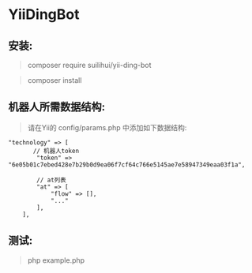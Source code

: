 # YiiDingBot

## 安装:

>  composer require suilihui/yii-ding-bot

>  composer install

## 机器人所需数据结构:
> 请在Yii的 config/params.php 中添加如下数据结构:
```
"technology" => [
	   // 机器人token
        "token" => "6e05b01c7ebed428e7b29b0d9ea06f7cf64c766e5145ae7e58947349eaa03f1a",

        // at列表
        "at" => [
            "flow" => [],
            "..."
        ],
    ],
```

## 测试:
> php example.php